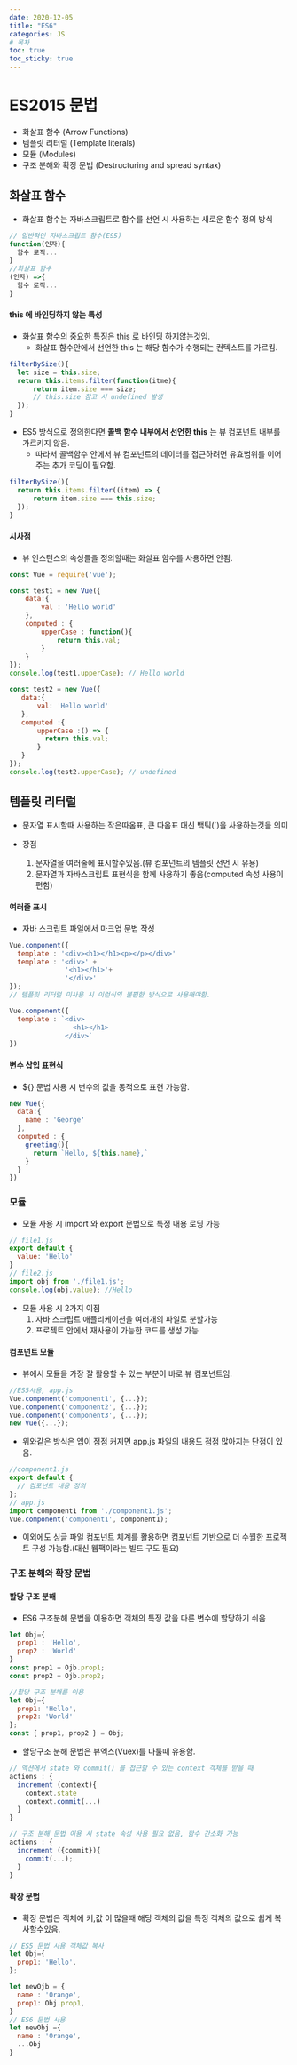 ```yaml
---
date: 2020-12-05
title: "ES6"
categories: JS
# 목차
toc: true  
toc_sticky: true 
---
```


# ES2015 문법
- 화살표 함수 (Arrow Functions)
- 템플릿 리터럴 (Template literals)
- 모듈 (Modules)
- 구조 분해와 확장 문법 (Destructuring and spread syntax)

## 화살표 함수
- 화살표 함수는 자바스크립트로 함수를 선언 시 사용하는 새로운 함수 정의 방식

```js
// 일반적인 자바스크립트 함수(ES5)
function(인자){
  함수 로직...
}
//화살표 함수
(인자) =>{
  함수 로직...
}
```

#### this 에 바인딩하지 않는 특성
- 화살표 함수의 중요한 특징은 this 로 바인딩 하지않는것임.
  - 화살표 함수안에서 선언한 this 는 해당 함수가 수행되는 컨텍스트를 가르킴.

```js
filterBySize(){
  let size = this.size;
  return this.items.filter(function(itme){
      return item.size === size; 
      // this.size 참고 시 undefined 발생
  });
}
```
- ES5 방식으로 정의한다면 **콜백 함수 내부에서 선언한 this** 는 뷰 컴포넌트 내부를 가르키지 않음.  
  - 따라서 콜백함수 안에서 뷰 컴포넌트의 데이터를 접근하려면 유효범위를 이어주는 추가 코딩이 필요함.

```js
filterBySize(){
  return this.items.filter((item) => {
      return item.size === this.size;
  });
}
```
#### 시사점
- 뷰 인스턴스의 속성들을 정의할때는 화살표 함수를 사용하면 안됨.

```js
const Vue = require('vue');

const test1 = new Vue({
    data:{
        val : 'Hello world'
    },
    computed : {
        upperCase : function(){
            return this.val;
        }
    }
});
console.log(test1.upperCase); // Hello world

const test2 = new Vue({
   data:{
       val: 'Hello world'
   },
   computed :{
       upperCase :() => {
         return this.val;
       }
   }
});
console.log(test2.upperCase); // undefined
```
## 템플릿 리터럴
- 문자열 표시할때 사용하는 작은따옴표, 큰 따옴표 대신 백틱(`)을 사용하는것을 의미

- 장점
  1. 문자열을 여러줄에 표시할수있음.(뷰 컴포넌트의 템플릿 선언 시 유용)
  2. 문자열과 자바스크립트 표현식을 함께 사용하기 좋음(computed 속성 사용이 편함)

#### 여러줄 표시
- 자바 스크립트 파일에서 마크업 문법 작성

```js
Vue.component({
  template : '<div><h1></h1><p></p></div>'
  template : '<div>' +
              '<h1></h1>'+
              '</div>'
});
// 템플릿 리터럴 미사용 시 이런식의 불편한 방식으로 사용해야함.

Vue.component({
  template : `<div>
                <h1></h1>
              </div>`
})
```

#### 변수 삽입 표현식
- ${} 문법 사용 시 변수의 값을 동적으로 표현 가능함.

```js
new Vue({
  data:{
    name : 'George'
  },
  computed : {
    greeting(){
      return `Hello, ${this.name},`
    }
  }
})
```

### 모듈
- 모듈 사용 시 import 와 export 문법으로 특정 내용 로딩 가능

```js
// file1.js
export default {
  value: 'Hello'
}
// file2.js
import obj from './file1.js';
console.log(obj.value); //Hello
```
- 모듈 사용 시 2가지 이점
  1. 자바 스크립트 애플리케이션을 여러개의 파일로 분할가능
  2. 프로젝트 안에서 재사용이 가능한 코드를 생성 가능

#### 컴포넌트 모듈
- 뷰에서 모듈을 가장 잘 활용할 수 있는 부분이 바로 뷰 컴포넌트임.

```js
//ES5사용, app.js
Vue.component('component1', {...});
Vue.component('component2', {...});
Vue.component('component3', {...});
new Vue({...});
```
- 위와같은 방식은 앱이 점점 커지면 app.js 파일의 내용도 점점 많아지는 단점이 있음.

```js
//component1.js
export default {
  // 컴포넌트 내용 정의
};
// app.js
import component1 from './component1.js';
Vue.component('component1', component1);
```
- 이외에도 싱글 파일 컴포넌트 체계를 활용하면 컴포넌트 기반으로 더 수월한 프로젝트 구성 가능함.(대신 웹팩이라는 빌드 구도 필요)


### 구조 분해와 확장 문법
#### 할당 구조 분해
- ES6 구조분해 문법을 이용하면 객체의 특정 값을 다른 변수에 할당하기 쉬움

```js
let Obj={
  prop1 : 'Hello',
  prop2 : 'World'
}
const prop1 = Ojb.prop1;
const prop2 = Ojb.prop2;

//할당 구조 분해를 이용
let Obj={
  prop1: 'Hello',
  prop2: 'World'
};
const { prop1, prop2 } = Obj; 
```

- 할당구조 분해 문법은 뷰엑스(Vuex)를 다룰때 유용함.

```js
// 액션에서 state 와 commit() 를 접근할 수 있는 context 객체를 받을 때
actions : {
  increment (context){
    context.state
    context.commit(...)
  }
}

// 구조 분해 문법 이용 시 state 속성 사용 필요 없음, 함수 간소화 가능
actions : {
  increment ({commit}){
    commit(...);
  }
}
```

#### 확장 문법
- 확장 문법은 객체에 키,값 이 많을때 해당 객체의 값을 특정 객체의 값으로 쉽게 복사할수있음.

```js
// ES5 문법 사용 객체값 복사
let Obj={
  prop1: 'Hello',
};

let newOjb = {
  name : 'Orange',
  prop1: Obj.prop1,
}
// ES6 문법 사용
let newObj ={
  name : 'Orange',
  ...Obj
}
```